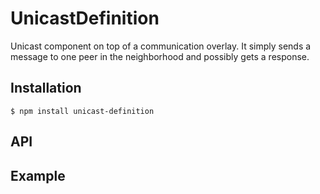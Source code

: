 # UnicastDefinition

Unicast component on top of a communication overlay. It simply sends a message
to one peer in the neighborhood and possibly gets a response.

## Installation

```$ npm install unicast-definition```

## API

## Example


